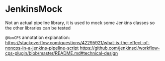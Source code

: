 # JenkinsMock
Not an actual pipeline library, it is used to mock some Jenkins classes so the other libraries can be tested

`@NonCPS` annotation explanation: 
https://stackoverflow.com/questions/42295921/what-is-the-effect-of-noncps-in-a-jenkins-pipeline-script
https://github.com/jenkinsci/workflow-cps-plugin/blob/master/README.md#technical-design